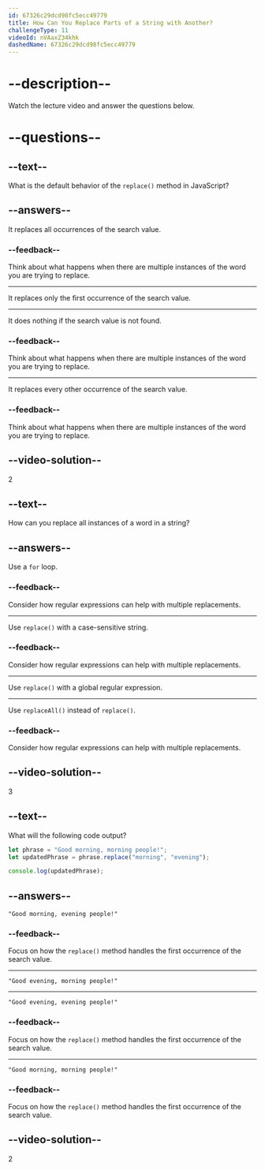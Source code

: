 ```yaml
---
id: 67326c29dcd98fc5ecc49779
title: How Can You Replace Parts of a String with Another?
challengeType: 11
videoId: nVAaxZ34khk
dashedName: 67326c29dcd98fc5ecc49779
---
```


# --description--

Watch the lecture video and answer the questions below.

# --questions--

## --text--

What is the default behavior of the `replace()` method in JavaScript?

## --answers--

It replaces all occurrences of the search value.

### --feedback--

Think about what happens when there are multiple instances of the word you are trying to replace.

---

It replaces only the first occurrence of the search value.

---

It does nothing if the search value is not found.

### --feedback--

Think about what happens when there are multiple instances of the word you are trying to replace.

---

It replaces every other occurrence of the search value.

### --feedback--

Think about what happens when there are multiple instances of the word you are trying to replace.

## --video-solution--

2

## --text--

How can you replace all instances of a word in a string?

## --answers--

Use a `for` loop.

### --feedback--

Consider how regular expressions can help with multiple replacements.

---

Use `replace()` with a case-sensitive string.

### --feedback--

Consider how regular expressions can help with multiple replacements.

---

Use `replace()` with a global regular expression.

---

Use `replaceAll()` instead of `replace()`.

### --feedback--

Consider how regular expressions can help with multiple replacements.

## --video-solution--

3

## --text--

What will the following code output?

```js
let phrase = "Good morning, morning people!";
let updatedPhrase = phrase.replace("morning", "evening");

console.log(updatedPhrase);
```

## --answers--

`"Good morning, evening people!"`

### --feedback--

Focus on how the `replace()` method handles the first occurrence of the search value.

---

`"Good evening, morning people!"`

---

`"Good evening, evening people!"`

### --feedback--

Focus on how the `replace()` method handles the first occurrence of the search value.

---

`"Good morning, morning people!"`

### --feedback--

Focus on how the `replace()` method handles the first occurrence of the search value.

## --video-solution--

2
